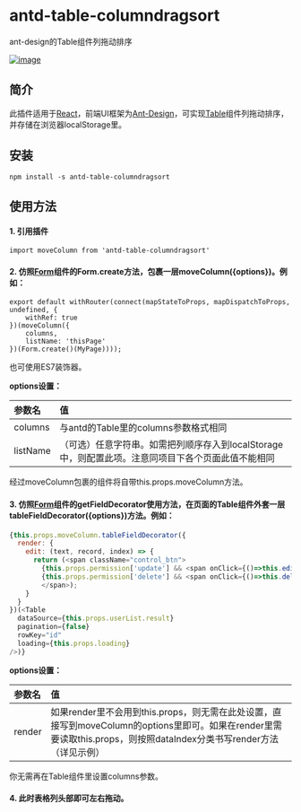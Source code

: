 # antd-table-columndragsort
ant-design的Table组件列拖动排序
  
  [![image](https://img.shields.io/badge/npm-1.0.1-green.svg)](https://www.npmjs.com/package/antd-table-columndragsort)
  
  
  
  
简介
--------
此插件适用于[React](https://react.docschina.org/)，前端UI框架为[Ant-Design](https://ant-design.gitee.io/index-cn)，可实现[Table](https://ant-design.gitee.io/components/table-cn/)组件列拖动排序，并存储在浏览器localStorage里。
  
安装
--------
```
npm install -s antd-table-columndragsort
```

使用方法
--------
#### 1. 引用插件
```
import moveColumn from 'antd-table-columndragsort'
```
  
  
  
#### 2. 仿照[Form](https://ant-design.gitee.io/components/form-cn/)组件的Form.create方法，包裹一层moveColumn({options})。例如：
```
export default withRouter(connect(mapStateToProps, mapDispatchToProps, undefined, {
	withRef: true
})(moveColumn({
	columns,
	listName: 'thisPage'
})(Form.create()(MyPage))));
```
也可使用ES7装饰器。
  
**options设置：**
  
  
|参数名|值|
|:----|:----|
|columns|与antd的Table里的columns参数格式相同|
|listName|（可选）任意字符串。如需把列顺序存入到localStorage中，则配置此项。注意同项目下各个页面此值不能相同|
  
  
  经过moveColumn包裹的组件将自带this.props.moveColumn方法。
    
    
    
    
    
#### 3. 仿照[Form](https://ant-design.gitee.io/components/form-cn/)组件的getFieldDecorator使用方法，在页面的Table组件外套一层tableFieldDecorator({options})方法。例如：
```javascript
{this.props.moveColumn.tableFieldDecorator({
  render: {
    edit: (text, record, index) => {
      return (<span className="control_btn">
        {this.props.permission['update'] && <span onClick={()=>this.editUser(record)}>编辑</span>}
        {this.props.permission['delete'] && <span onClick={()=>this.deleteUser(record.id)}>删除</span>}
        </span>);
    }
  }
})(<Table
  dataSource={this.props.userList.result}
  pagination={false}
  rowKey="id"
  loading={this.props.loading}
/>)}
```
  
   
   
**options设置：**
  
  
|参数名|值|
|:----|:----|
|render|如果render里不会用到this.props，则无需在此处设置，直接写到moveColumn的options里即可。如果在render里需要读取this.props，则按照dataIndex分类书写render方法（详见示例）|
  
  你无需再在Table组件里设置columns参数。
    
     
     
 #### 4. 此时表格列头部即可左右拖动。



